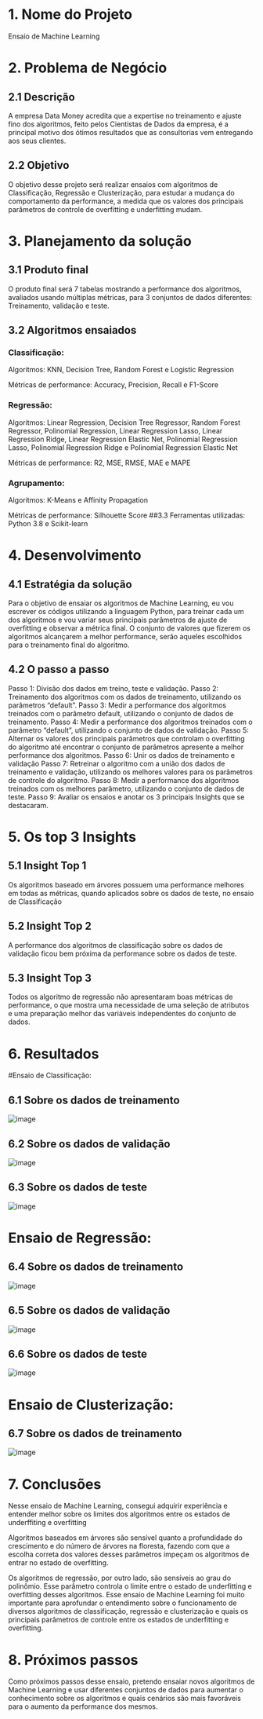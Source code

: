 # 1. Nome do Projeto
Ensaio de Machine Learning
# 2. Problema de Negócio
## 2.1 Descrição
A empresa Data Money acredita que a expertise no treinamento e ajuste fino dos algoritmos, feito
pelos Cientistas de Dados da empresa, é a principal motivo dos ótimos resultados que as
consultorias vem entregando aos seus clientes.
## 2.2 Objetivo
O objetivo desse projeto será realizar ensaios com algoritmos de Classificação, Regressão e
Clusterização, para estudar a mudança do comportamento da performance, a medida que os
valores dos principais parâmetros de controle de overfitting e underfitting mudam.
# 3. Planejamento da solução
## 3.1 Produto final
O produto final será 7 tabelas mostrando a performance dos algoritmos, avaliados usando múltiplas
métricas, para 3 conjuntos de dados diferentes: Treinamento, validação e teste.
## 3.2 Algoritmos ensaiados
### Classificação:
Algoritmos: KNN, Decision Tree, Random Forest e Logistic Regression 

Métricas de performance: Accuracy, Precision, Recall e F1-Score
### Regressão:
Algoritmos: Linear Regression, Decision Tree Regressor, Random Forest Regressor, Polinomial
Regression, Linear Regression Lasso, Linear Regression Ridge, Linear Regression Elastic Net,
Polinomial Regression Lasso, Polinomial Regression Ridge e Polinomial Regression Elastic Net

Métricas de performance: R2, MSE, RMSE, MAE e MAPE

### Agrupamento:
Algoritmos: K-Means e Affinity Propagation

Métricas de performance: Silhouette Score
##3.3 Ferramentas utilizadas:
 Python 3.8 e Scikit-learn
# 4. Desenvolvimento
## 4.1 Estratégia da solução
Para o objetivo de ensaiar os algoritmos de Machine Learning, eu vou escrever os códigos
utilizando a linguagem Python, para treinar cada um dos algoritmos e vou variar seus principais
parâmetros de ajuste de overfitting e observar a métrica final.
O conjunto de valores que fizerem os algoritmos alcançarem a melhor performance, serão aqueles
escolhidos para o treinamento final do algoritmo.
## 4.2 O passo a passo
Passo 1: Divisão dos dados em treino, teste e validação.
Passo 2: Treinamento dos algoritmos com os dados de treinamento, utilizando os parâmetros
“default”.
Passo 3: Medir a performance dos algoritmos treinados com o parâmetro default, utilizando o
conjunto de dados de treinamento.
Passo 4: Medir a performance dos algoritmos treinados com o parâmetro “default”, utilizando o
conjunto de dados de validação.
Passo 5: Alternar os valores dos principais parâmetros que controlam o overfitting do algoritmo até
encontrar o conjunto de parâmetros apresente a melhor performance dos algoritmos.
Passo 6: Unir os dados de treinamento e validação
Passo 7: Retreinar o algoritmo com a união dos dados de treinamento e validação, utilizando os
melhores valores para os parâmetros de controle do algoritmo.
Passo 8: Medir a performance dos algoritmos treinados com os melhores parâmetro, utilizando o
conjunto de dados de teste.
Passo 9: Avaliar os ensaios e anotar os 3 principais Insights que se destacaram.
# 5. Os top 3 Insights
## 5.1 Insight Top 1
Os algoritmos baseado em árvores possuem uma performance melhores em todas as métricas,
quando aplicados sobre os dados de teste, no ensaio de Classificação
## 5.2 Insight Top 2
A performance dos algoritmos de classificação sobre os dados de validação ficou bem próxima da
performance sobre os dados de teste.
## 5.3 Insight Top 3
Todos os algoritmo de regressão não apresentaram boas métricas de performance, o que mostra
uma necessidade de uma seleção de atributos e uma preparação melhor das variáveis
independentes do conjunto de dados.
# 6. Resultados

#Ensaio de Classificação:
## 6.1 Sobre os dados de treinamento
![image](https://github.com/user-attachments/assets/565f2654-87f6-430c-8b0d-a4ba97ed36a9)

## 6.2 Sobre os dados de validação
![image](https://github.com/user-attachments/assets/eb02e667-c5a6-434e-9892-07985d6816fa)

## 6.3 Sobre os dados de teste

![image](https://github.com/user-attachments/assets/f09e85c2-0762-4cce-8ac5-09217dc631ae)

# Ensaio de Regressão:

## 6.4 Sobre os dados de treinamento
![image](https://github.com/user-attachments/assets/9438d824-1d18-4e2e-9ba7-019711a71482)

## 6.5 Sobre os dados de validação
![image](https://github.com/user-attachments/assets/98123e15-6f23-41f6-87e7-e04b366af64f)

## 6.6 Sobre os dados de teste
![image](https://github.com/user-attachments/assets/38ec0b22-28ab-4e65-bf2b-87fcbe415d12)


# Ensaio de Clusterização:

## 6.7 Sobre os dados de treinamento
![image](https://github.com/user-attachments/assets/561d8642-5c97-47d4-939b-5e9823ee5ef1)

# 7. Conclusões

Nesse ensaio de Machine Learning, consegui adquirir experiência e entender melhor sobre os limites
dos algoritmos entre os estados de underffiting e overfitting

Algoritmos baseados em árvores são sensível quanto a profundidade do crescimento e do número de
árvores na floresta, fazendo com que a escolha correta dos valores desses parâmetros impeçam os
algoritmos de entrar no estado de overfitting.

Os algoritmos de regressão, por outro lado, são sensíveis ao grau do polinômio. Esse parâmetro
controla o limite entre o estado de underfitting e overfitting desses algoritmos.
Esse ensaio de Machine Learning foi muito importante para aprofundar o entendimento sobre o
funcionamento de diversos algoritmos de classificação, regressão e clusterização e quais os principais
parâmetros de controle entre os estados de underfitting e overfitting.

# 8. Próximos passos
 
Como próximos passos desse ensaio, pretendo ensaiar novos algoritmos de Machine Learning e usar
diferentes conjuntos de dados para aumentar o conhecimento sobre os algoritmos e quais cenários são
mais favoráveis para o aumento da performance dos mesmos.





